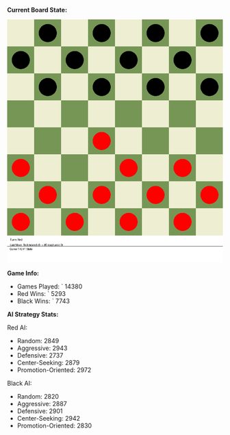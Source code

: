 
**Current Board State:**  
<!-- START_GIF -->
![Checkers Game](./checkers_game.gif)
<!-- END_GIF -->

**Game Info:**  
- Games Played: `<!-- GAMES_PLAYED --> 14380
- Red Wins: `<!-- RED_WINS --> 5293
- Black Wins: `<!-- BLACK_WINS --> 7743

<!-- AI_STATS -->
**AI Strategy Stats:**

Red AI:
- Random: 2849
- Aggressive: 2943
- Defensive: 2737
- Center-Seeking: 2879
- Promotion-Oriented: 2972

Black AI:
- Random: 2820
- Aggressive: 2887
- Defensive: 2901
- Center-Seeking: 2942
- Promotion-Oriented: 2830
